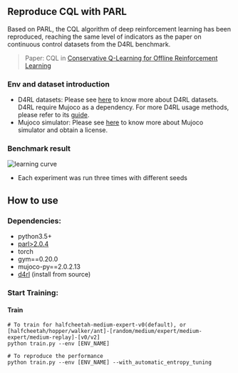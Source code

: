 ## Reproduce CQL with PARL

Based on PARL, the CQL algorithm of deep reinforcement learning has been reproduced, reaching the same level of indicators as the paper on continuous control datasets from the D4RL benchmark.

> Paper: CQL in [Conservative Q-Learning for Offline Reinforcement Learning](https://arxiv.org/abs/2006.04779)

### Env and dataset introduction
+ D4RL datasets: Please see [here](https://sites.google.com/view/d4rl/home) to know more about D4RL datasets. D4RL require Mujoco as a dependency. For more D4RL usage methods, please refer to its [guide](https://github.com/rail-berkeley/d4rl#using-d4rl).
+ Mujoco simulator: Please see [here](http://mujoco.org/) to know more about Mujoco simulator and obtain a license.

### Benchmark result

![learning curve](https://github.com/benchmarking-rl/PARL-experiments/blob/master/CQL/torch/result.png)

+ Each experiment was run three times with different seeds

## How to use
### Dependencies:
+ python3.5+
+ [parl>2.0.4](https://github.com/PaddlePaddle/PARL)
+ torch
+ gym==0.20.0
+ mujoco-py==2.0.2.13
+ [d4rl](https://github.com/rail-berkeley/d4rl) (install from source)

### Start Training:
#### Train
```
# To train for halfcheetah-medium-expert-v0(default), or [halfcheetah/hopper/walker/ant]-[random/medium/expert/medium-expert/medium-replay]-[v0/v2]
python train.py --env [ENV_NAME]

# To reproduce the performance 
python train.py --env [ENV_NAME] --with_automatic_entropy_tuning

